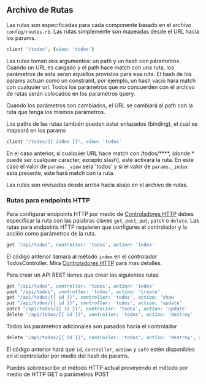## Archivo de Rutas

Las rutas son especificadas para cada componente basado en el archivo ```config/routes.rb```. Las rutas simplemente son mapeadas desde el URL hacia los params.

```ruby
client "/todos", {view: 'todos'}
```

Las rutas toman dos argumentos: un path y un hash con párametros. Cuando un URL es cargado y el path hace match con una ruta, los parámetros de esta seran aquellos provistos para esa ruta. El hash de los params actuan como un constraint, por ejemplo, un hash vacío hara match con cualquier url.  Todos los parámetros que no concuerden con el archivo de rutas serán colocados en los parametros query.

Cuando los parámetros son cambiados, el URL se cambiará al path con la ruta que tenga los mismos parámetros.

Los paths de las rutas también pueden estar enlazados (binding), el cual se mapeará en los params

```ruby
client "/todos/{{ index }}", view: 'todos'
```

En el caso anterior, si cualquier URL hace match con /todos/****, (donde * puede ser cualquier caracter, excepto slash), este activará la ruta. En este caso el valor de ```params._view``` sera 'todos' y si el valor de ```params._index``` esta presente, este hará match con la ruta.

Las rutas son revisadas desde arriba hacia abajo en el archivo de rutas.

### Rutas para endpoints HTTP

Para configurar endpoints HTTP por medio de [Controladores HTTP](http_controllers.md) debes especificar la ruta con las palabras claves ```get```, ```post```, ```put```, ```patch``` o ```delete```. Las rutas para endpoints HTTP requieren que configures el controlador y la acción como parámetros de la ruta.

```ruby
get "/api/todos", controller: 'todos', action: 'index'
```

El código anterior llamara al método ```index``` en el controlador TodosController.  Mira [Controladores HTTP](http_controllers.md) para mas detalles.

Para crear un API REST tienes que crear las siguientes rutas

```ruby
get "/api/todos", controller: 'todos', action: 'index'
post "/api/todos", controller: 'todos', action: 'create'
get "/api/todos/{{ id }}", controller: 'todos', action: 'show'
put "/api/todos/{{ id }}", controller: 'todos', action: 'update'
patch "/api/todos/{{ id }}", controller: 'todos', action: 'update'
delete "/api/todos/{{ id }}", controller: 'todos', action: 'destroy'
```

Todos los parametros adicionales son pasados hacia el controlador

```ruby
delete "/api/todos/{{ id }}", controller: 'todos', action: 'destroy', safe: true
```

El código anterior hará que ```id```, ```controller```, ```action``` y ```safe``` estén disponibles en el controlador por medio del hash de params.

Puedes sobreescribir el método HTTP actual proveyendo el método por medio de HTTP GET o parámetros POST

